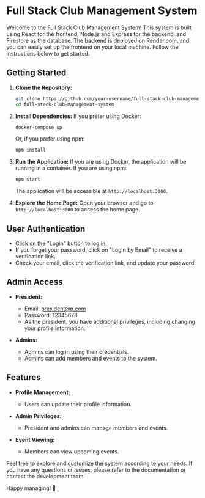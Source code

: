 # Full Stack Club Management System

Welcome to the Full Stack Club Management System! This system is built using React for the frontend, Node.js and Express for the backend, and Firestore as the database. The backend is deployed on Render.com, and you can easily set up the frontend on your local machine. Follow the instructions below to get started.

## Getting Started

1. **Clone the Repository:**
   ```bash
   git clone https://github.com/your-username/full-stack-club-management-system.git
   cd full-stack-club-management-system
   ```

2. **Install Dependencies:**
   If you prefer using Docker:
   ```bash
   docker-compose up
   ```
   Or, if you prefer using npm:
   ```bash
   npm install
   ```

3. **Run the Application:**
   If you are using Docker, the application will be running in a container. If you are using npm:
   ```bash
   npm start
   ```
   The application will be accessible at `http://localhost:3000`.

4. **Explore the Home Page:**
   Open your browser and go to `http://localhost:3000` to access the home page.

## User Authentication

- Click on the "Login" button to log in.
- If you forget your password, click on "Login by Email" to receive a verification link.
- Check your email, click the verification link, and update your password.

## Admin Access

- **President:**
  - Email: president@p.com
  - Password: 12345678
  - As the president, you have additional privileges, including changing your profile information.

- **Admins:**
  - Admins can log in using their credentials.
  - Admins can add members and events to the system.

## Features

- **Profile Management:**
  - Users can update their profile information.

- **Admin Privileges:**
  - President and admins can manage members and events.

- **Event Viewing:**
  - Members can view upcoming events.

Feel free to explore and customize the system according to your needs. If you have any questions or issues, please refer to the documentation or contact the development team.

Happy managing! 🚀
